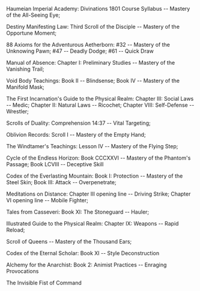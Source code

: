 Haumeian Imperial Academy: Divinations 1801 Course Syllabus -- Mastery of the All-Seeing Eye;

Destiny Manifesting Law: Third Scroll of the Disciple -- Mastery of the Opportune Moment;

88 Axioms for the Adventurous Aetherborn: #32 -- Mastery of the Unknowing Pawn; #47 -- Deadly Dodge; #61 -- Quick Draw

Manual of Absence: Chapter I: Preliminary Studies -- Mastery of the Vanishing Trail;

Void Body Teachings: Book II -- Blindsense; Book IV -- Mastery of the Manifold Mask;

The First Incarnation's Guide to the Physical Realm: Chapter III: Social Laws -- Medic; Chapter II: Natural Laws -- Ricochet; Chapter VIII: Self-Defense -- Wrestler;

Scrolls of Duality: Comprehension 14:37 -- Vital Targeting;

Oblivion Records: Scroll I -- Mastery of the Empty Hand;

The Windtamer's Teachings: Lesson IV -- Mastery of the Flying Step;

Cycle of the Endless Horizon: Book CCCXXVI -- Mastery of the Phantom's Passage; Book LCVIII -- Deceptive Skill

Codex of the Everlasting Mountain: Book I: Protection -- Mastery of the Steel Skin; Book III: Attack -- Overpenetrate;

Meditations on Distance: Chapter III opening line -- Driving Strike; Chapter VI opening line -- Mobile Fighter;

Tales from Casseveri: Book XI: The Stoneguard -- Hauler;

Illustrated Guide to the Physical Realm: Chapter IX: Weapons -- Rapid Reload;

Scroll of Queens -- Mastery of the Thousand Ears;

Codex of the Eternal Scholar: Book XI -- Style Deconstruction

Alchemy for the Anarchist: Book 2: Animist Practices -- Enraging Provocations

The Invisible Fist of Command